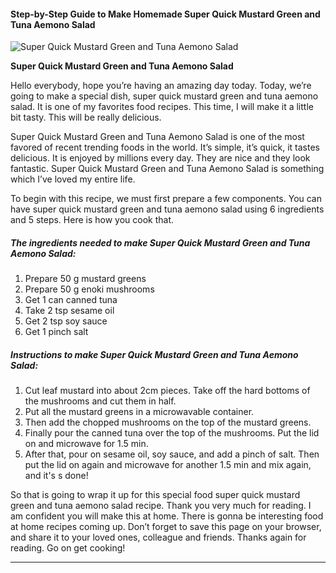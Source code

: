             

#### Step-by-Step Guide to Make Homemade Super Quick Mustard Green and Tuna Aemono Salad

![Super Quick Mustard Green and Tuna Aemono Salad](https://img-global.cpcdn.com/recipes/2448343_084a6794c9f191c7/751x532cq70/super-quick-mustard-green-and-tuna-aemono-salad-recipe-main-photo.jpg)

**Super Quick Mustard Green and Tuna Aemono Salad**

Hello everybody, hope you’re having an amazing day today. Today, we’re going to make a special dish, super quick mustard green and tuna aemono salad. It is one of my favorites food recipes. This time, I will make it a little bit tasty. This will be really delicious.

Super Quick Mustard Green and Tuna Aemono Salad is one of the most favored of recent trending foods in the world. It’s simple, it’s quick, it tastes delicious. It is enjoyed by millions every day. They are nice and they look fantastic. Super Quick Mustard Green and Tuna Aemono Salad is something which I’ve loved my entire life.

To begin with this recipe, we must first prepare a few components. You can have super quick mustard green and tuna aemono salad using 6 ingredients and 5 steps. Here is how you cook that.

##### The ingredients needed to make Super Quick Mustard Green and Tuna Aemono Salad:

1.  Prepare 50 g mustard greens
2.  Prepare 50 g enoki mushrooms
3.  Get 1 can canned tuna
4.  Take 2 tsp sesame oil
5.  Get 2 tsp soy sauce
6.  Get 1 pinch salt

##### Instructions to make Super Quick Mustard Green and Tuna Aemono Salad:

1.  Cut leaf mustard into about 2cm pieces. Take off the hard bottoms of the mushrooms and cut them in half.
2.  Put all the mustard greens in a microwavable container.
3.  Then add the chopped mushrooms on the top of the mustard greens.
4.  Finally pour the canned tuna over the top of the mushrooms. Put the lid on and microwave for 1.5 min.
5.  After that, pour on sesame oil, soy sauce, and add a pinch of salt. Then put the lid on again and microwave for another 1.5 min and mix again, and it's s done!

So that is going to wrap it up for this special food super quick mustard green and tuna aemono salad recipe. Thank you very much for reading. I am confident you will make this at home. There is gonna be interesting food at home recipes coming up. Don’t forget to save this page on your browser, and share it to your loved ones, colleague and friends. Thanks again for reading. Go on get cooking!

* * *